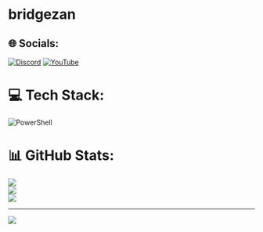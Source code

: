 # bridgezan


## 🌐 Socials:
[![Discord](https://img.shields.io/badge/Discord-%237289DA.svg?logo=discord&logoColor=white)](https://discord.gg/VEjeenYc2W) [![YouTube](https://img.shields.io/badge/YouTube-%23FF0000.svg?logo=YouTube&logoColor=white)](https://youtube.com/@bridgezan) 

# 💻 Tech Stack:
![PowerShell](https://img.shields.io/badge/PowerShell-%235391FE.svg?style=for-the-badge&logo=powershell&logoColor=white)
# 📊 GitHub Stats:
![](https://github-readme-stats.vercel.app/api?username=bridgerzan&theme=dark&hide_border=false&include_all_commits=false&count_private=false)<br/>
![](https://github-readme-streak-stats.herokuapp.com/?user=bridgerzan&theme=dark&hide_border=false)<br/>
![](https://github-readme-stats.vercel.app/api/top-langs/?username=bridgerzan&theme=dark&hide_border=false&include_all_commits=false&count_private=false&layout=compact)

---
[![](https://visitcount.itsvg.in/api?id=bridgerzan&icon=0&color=0)](https://visitcount.itsvg.in)

<!-- Proudly created with GPRM ( https://gprm.itsvg.in ) -->
